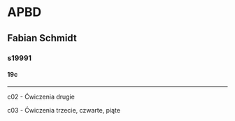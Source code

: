 # APBD
## Fabian Schmidt
### s19991
#### 19c

---

c02 - Ćwiczenia drugie

c03 - Ćwiczenia trzecie, czwarte, piąte


